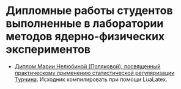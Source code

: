 # Дипломные работы студентов выполненные в лаборатории методов ядерно-физических экспериментов

* [Диплом Марии Нелюбиной (Поляковой), посвященный практическому применению статистической регуляризации Турчина](./diploma-maria/Диплом%20Мария.pdf). Исходник компилировать при помощи LuaLatex.
